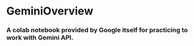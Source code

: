 # GeminiOverview

### A colab notebook provided by Google itself for practicing to work with Gemini API.
